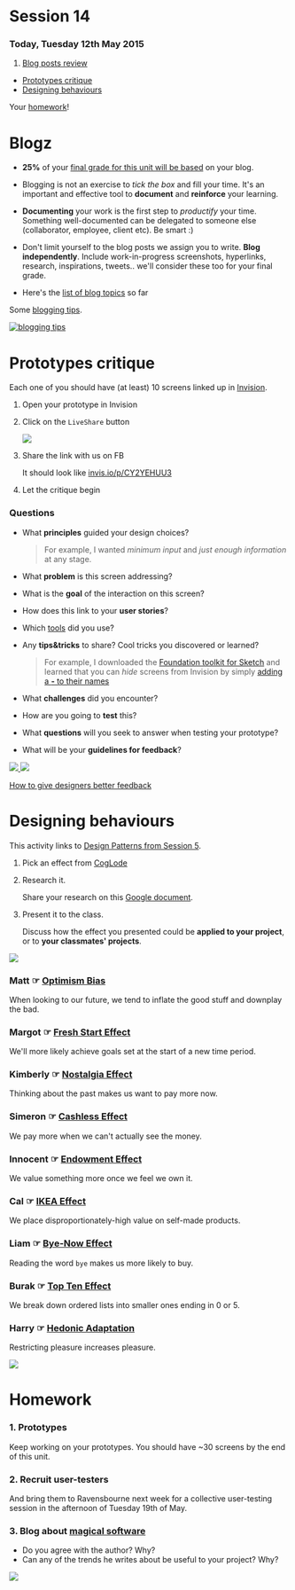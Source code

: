 # Session 14

### Today, Tuesday 12th May 2015	

1. [Blog posts review](#blogz)
* [Prototypes critique](#prototypes-critique)
* [Designing behaviours](#designing-behaviours)

Your [homework](#homework)!

# Blogz

* **25%** of your [final grade for this unit will be based](../README.md#assessment-criteria) on your blog.

* Blogging is not an exercise to *tick the box* and fill your time. It's an important and effective tool to **document** and **reinforce** your learning. 

* **Documenting** your work is the first step to *productify* your time. Something well-documented can be delegated to someone else (collaborator, employee, client etc). Be smart :)

* Don't limit yourself to the blog posts we assign you to write. **Blog independently**. Include work-in-progress screenshots, hyperlinks, research, inspirations, tweets.. we'll consider these too for your final grade.

* Here's the [list of blog topics](../README.md#blog) so far

Some [blogging tips](https://github.com/RavensbourneWebMedia/blogging#some-tips).

[![blogging tips](https://raw.githubusercontent.com/RavensbourneWebMedia/Blogging/master/assets/keep-calm.png)](https://github.com/RavensbourneWebMedia/blogging#some-tips)




# Prototypes critique

Each one of you should have (at least) 10 screens linked up in [Invision](http://www.invisionapp.com).

<!--![](http://www.invisionapp.com/assets/img/home/animations/prototyping-mockup-mobile.gif)-->


1. Open your prototype in Invision
2. Click on the `LiveShare` button 
 
	![](assets/invision-live-share.png)
3. Share the link with us on FB

	It should look like [invis.io/p/CY2YEHUU3](http://invis.io/p/CY2YEHUU3)
4. Let the critique begin


### Questions

* What **principles** guided your design choices?
	
	> For example, I wanted *minimum input* and *just enough information* at any stage.

* What **problem** is this screen addressing?

* What is the **goal** of the interaction on this screen?

* How does this link to your **user stories**?
 
* Which [tools](session-13.md#tools-to-consider) did you use?
* Any **tips&tricks** to share? Cool tricks you discovered or learned?
	
	> For example, I downloaded the [Foundation toolkit for Sketch](http://www.sketchappsources.com/free-source/484-sketch-foundation-kit.html) and learned that you can *hide* screens from Invision by simply [adding a **-** to their names](http://blog.invisionapp.com/sketch-meet-rapid-hi-fi-prototyping/)
* What **challenges** did you encounter?

* How are you going to **test** this? 

* What **questions** will you seek to answer when testing your prototype? 

* What will be your **guidelines for feedback**?

[![](assets/rave-timetable-sketch.png)
![](assets/rave-timetable-invision.gif)](http://invis.io/p/CY2YEHUU3)

<!--[![](http://blog.invisionapp.com/wp-content/uploads/2015/01/How-to-give-designers-better-feedback.jpg)](http://blog.invisionapp.com/how-to-give-designers-better-feedback/)-->

[How to give designers better feedback](http://blog.invisionapp.com/how-to-give-designers-better-feedback/)

# Designing behaviours

This activity links to [Design Patterns from Session 5](session-05.md#webdesign-patterns). 

1. Pick an effect from [CogLode](http://coglode.com) 
2. Research it. 

	Share your research on this [Google document](https://docs.google.com/document/d/1cHS1-0RFSgUBUaL4I4r-caq3V8BjCffkTcsvThR2-Ok/edit?usp=sharing). 
3. Present it to the class.

	Discuss how the effect you presented could be **applied to your project**, or to **your classmates' projects**. 

![](http://assets.contentful.com/dodh4a5oemo1/eiaDwV9YK4ioQEQ8e6M2s/e21c9188787f0fc67881d328d9faeb30/38_Speak-Easy_Bias_Icon.svg)

### Matt	 ☞ [Optimism Bias](http://coglode.com/gems/optimism-bias) 

When looking to our future, we tend to inflate the good stuff and downplay the bad.

### Margot	☞ [Fresh Start Effect](http://coglode.com/gems/fresh-start-effect)

We'll more likely achieve goals set at the start of a new time period.

### Kimberly ☞ [Nostalgia Effect](http://coglode.com/gems/nostalgia-effect)

Thinking about the past makes us want to pay more now.

### Simeron ☞ [Cashless Effect](http://coglode.com/gems/cashless-effect)

We pay more when we can't actually see the money.
 
### Innocent ☞ [Endowment Effect](http://coglode.com/gems/endowment-effect)

We value something more once we feel we own it.

### Cal ☞ [IKEA Effect](http://coglode.com/gems/ikea-effect)

We place disproportionately-high value on self-made products.

### Liam ☞ [Bye-Now Effect](http://coglode.com/gems/bye-now-effect)

Reading the word `bye` makes us more likely to buy.

### Burak ☞ [Top Ten Effect](http://coglode.com/gems/top-ten-effect)

We break down ordered lists into smaller ones ending in 0 or 5.

### Harry ☞ [Hedonic Adaptation](http://coglode.com/gems/hedonic-adaptation) 

Restricting pleasure increases pleasure.

<!--
[Anchoring Bias](http://coglode.com/gems/anchoring-bias) 
We tend to rely too heavily on the first piece of information seen.

[Present Bias](http://coglode.com/gems/present-bias)
What we want now is not what we aspire to in the future

-->

![](http://assets.contentful.com/dodh4a5oemo1/4bSRuqfXYkyagocQa4yGme/386a6e6b31865d025a7b50d8f7f65611/20_The_Bye-Now_Effect_Icon.svg)

# Homework

### 1. Prototypes

Keep working on your prototypes. You should have ~30 screens by the end of this unit.

### 2. Recruit user-testers 

And bring them to Ravensbourne next week for a collective user-testing session in the afternoon of Tuesday 19th of May. 

<!--See [here](sessions/session-12.md#2-plan-interviews-and-testing) for mode details.-->

### 3. Blog about [magical software](http://blog.intercom.io/on-magical-software/)

* Do you agree with the author? Why?
* Can any of the trends he writes about be useful to your project? Why?

[![](assets/uberification.gif)](http://blog.intercom.io/on-magical-software/)


